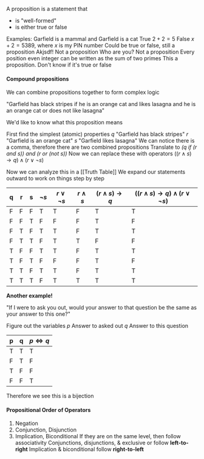 A proposition is a statement that
- is "well-formed"
- is either true or false

Examples:
	Garfield is a mammal and Garfield is a cat
		True
	$2+2=5$
		False
	$x+2=5389$, where $x$ is my PIN number
		Could be true or false, still a proposition
	Akjsdf!
		Not a proposition
	Who are you?
		Not a proposition
	Every position even integer can be written as the sum of two primes
		This a proposition. Don't know if it's true or false

#### Compound propositions
We can combine propositions together to form complex logic

"Garfield has black stripes if he is an orange cat and likes lasagna and he is an orange cat or does not like lasagna"

We'd like to know what this proposition means

First find the simplest (atomic) properties
	$q$ "Garfield has black stripes"
	$r$ "Garfield is an orange cat"
	$s$ "Garfield likes lasagna"
We can notice there is a comma, therefore there are two combined propositions
Translate to *(q if (r and s)) and (r or (not s))*
Now we can replace these with operators
$((r\land s)\rightarrow q)\land(r\lor\neg s)$

Now we can analyze this in a [[Truth Table]]
We expand our statements outward to work on things step by step

| q   | r   | s   | $\neg s$ | $r\lor\neg s$ | $r\land s$ | $(r\land s)\rightarrow q$ | $((r\land s)\rightarrow q)\land(r\lor\neg s)$ |
| --- | --- | --- | -------- | ------------- | ---------- | ------------------------- | --------------------------------------------- |
| F   | F   | F   | T        | T             | F          | T                         | T                                             |
| F   | F   | T   | F        | F             | F          | T                         | F                                             |
| F   | T   | F   | T        | T             | F          | T                         | T                                             |
| F   | T   | T   | F        | T             | T          | F                         | F                                             |
| T   | F   | F   | T        | T             | F          | T                         | T                                             |
| T   | F   | T   | F        | F             | F          | T                         | F                                             |
| T   | T   | F   | T        | T             | F          | T                         | T                                             |
| T   | T   | T   | F        | T             | T          | T                         | T                                             |


**Another example!**

"If I were to ask you out, would your answer to that question be the same as your answer to this one?"

Figure out the variables
$p$ Answer to asked out
$q$ Answer to this question

| p   | q   | $p\iff q$ |
| --- | --- | --------- |
| T   | T   | T         |
| F   | T   | F         |
| T   | F   | F         |
| F   | F   | T         |
Therefore we see this is a bijection

#### Propositional Order of Operators
1. Negation
2. Conjunction, Disjunction
4. Implication, Biconditional
If they are on the same level, then follow associativity
	Conjunctions, disjunctions, & exclusive or follow **left-to-right**
	Implication & biconditional follow **right-to-left**
	